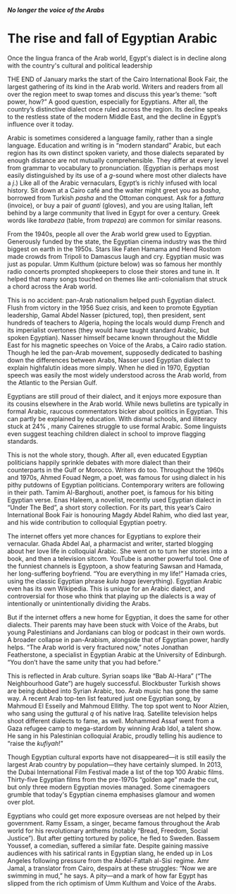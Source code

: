 ##### No longer the voice of the Arabs

# The rise and fall of Egyptian Arabic

Once the lingua franca of the Arab world, Egypt's dialect is in decline along with the country's cultural and political leadership

THE END of January marks the start of the Cairo International Book Fair, the largest gathering of its kind in the Arab world. Writers and readers from all over the region meet to swap tomes and discuss this year’s theme: “soft power, how?” A good question, especially for Egyptians. After all, the country’s distinctive dialect once ruled across the region. Its decline speaks to the restless state of the modern Middle East, and the decline in Egypt’s influence over it today.  

Arabic is sometimes considered a language family, rather than a single language. Education and writing is in “modern standard” Arabic, but each region has its own distinct spoken variety, and those dialects separated by enough distance are not mutually comprehensible. They differ at every level from grammar to vocabulary to pronunciation. (Egyptian is perhaps most easily distinguished by its use of a *g*-sound where most other dialects have a *j*.) Like all of the Arabic vernaculars, Egypt’s is richly infused with local history. Sit down at a Cairo café and the waiter might greet you as *basha*, borrowed from Turkish *pasha* and the Ottoman conquest. Ask for a *fattura* (invoice), or buy a pair of *guanti* (gloves), and you are using Italian, left behind by a large community that lived in Egypt for over a century. Greek words like *tarabeza* (table, from *trapeza*) are common for similar reasons.

From the 1940s, people all over the Arab world grew used to Egyptian. Generously funded by the state, the Egyptian cinema industry was the third biggest on earth in the 1950s. Stars like Faten Hamama and Hend Rostom made crowds from Tripoli to Damascus laugh and cry. Egyptian music was just as popular. Umm Kulthum (picture below) was so famous her monthly radio concerts prompted shopkeepers to close their stores and tune in. It helped that many songs touched on themes like anti-colonialism that struck a chord across the Arab world.  

This is no accident: pan-Arab nationalism helped push Egyptian dialect. Flush from victory in the 1956 Suez crisis, and keen to promote Egyptian leadership, Gamal Abdel Nasser (pictured, top), then president, sent hundreds of teachers to Algeria, hoping the locals would dump French and its imperialist overtones (they would have taught standard Arabic, but spoken Egyptian). Nasser himself became known throughout the Middle East for his magnetic speeches on Voice of the Arabs, a Cairo radio station. Though he led the pan-Arab movement, supposedly dedicated to bashing down the differences between Arabs, Nasser used Egyptian dialect to explain highfalutin ideas more simply. When he died in 1970, Egyptian speech was easily the most widely understood across the Arab world, from the Atlantic to the Persian Gulf. 

Egyptians are still proud of their dialect, and it enjoys more exposure than its cousins elsewhere in the Arab world. While news bulletins are typically in formal Arabic, raucous commentators bicker about politics in Egyptian. This can partly be explained by education. With dismal schools, and illiteracy stuck at 24% , many Cairenes struggle to use formal Arabic. Some linguists even suggest teaching children dialect in school to improve flagging standards.

This is not the whole story, though. After all, even educated Egyptian politicians happily sprinkle debates with more dialect than their counterparts in the Gulf or Morocco. Writers do too. Throughout the 1960s and 1970s, Ahmed Fouad Negm, a poet, was famous for using dialect in his pithy putdowns of Egyptian politicians. Contemporary writers are following in their path. Tamim Al-Barghouti, another poet, is famous for his biting Egyptian verse. Enas Haleem, a novelist, recently used Egyptian dialect in “Under The Bed”, a short story collection.  For its part, this year’s Cairo International Book Fair is honouring Magdy Abdel Rahim, who died last year, and his wide contribution to colloquial Egyptian poetry.  

The internet offers yet more chances for Egyptians to explore their vernacular. Ghada Abdel Aal, a pharmacist and writer, started blogging about her love life in colloquial Arabic. She went on to turn her stories into a book, and then a television sitcom. YouTube is another powerful tool. One of the funniest channels is Egyptoon, a show featuring Sawsan and Hamada, her long-suffering boyfriend. “You are everything in my life!” Hamada cries, using the classic Egyptian phrase *kula haga* (everything). Egyptian Arabic even has its own Wikipedia. This is unique for an Arabic dialect, and controversial for those who think that playing up the dialects is a way of intentionally or unintentionally dividing the Arabs. 

But if the internet offers a new home for Egyptian, it does the same for other dialects. Their parents may have been stuck with Voice of the Arabs, but young Palestinians and Jordanians can blog or podcast in their own words. A broader collapse in pan-Arabism, alongside that of Egyptian power, hardly helps. “The Arab world is very fractured now,” notes Jonathan Featherstone, a specialist in Egyptian Arabic at the University of Edinburgh. “You don’t have the same unity that you had before.”

This is reflected in Arab culture. Syrian soaps like “Bab Al-Hara” (“The Neighbourhood Gate”) are hugely successful. Blockbuster Turkish shows are being dubbed into Syrian Arabic, too. Arab music has gone the same way. A recent Arab top-ten list featured just one Egyptian song, by Mahmoud El Esseily and Mahmoud Ellithy. The top spot went to Noor Alzien, who sang using the guttural *q* of his native Iraq. Satellite television helps shoot different dialects to fame, as well. Mohammed Assaf went from a Gaza refugee camp to mega-stardom by winning Arab Idol, a talent show. He sang in his Palestinian colloquial Arabic, proudly telling his audience to “raise the *kufiyah*!”  

Though Egyptian cultural exports have not disappeared—it is still easily the largest Arab country by population—they have certainly slumped. In 2013, the Dubai International Film Festival made a list of the top 100 Arabic films. Thirty-five Egyptian films from the pre-1970s “golden age” made the cut, but only three modern Egyptian movies managed. Some cinemagoers grumble that today's Egyptian cinema emphasises glamour and women over plot. 

Egyptians who could get more exposure overseas are not helped by their government. Ramy Essam, a singer, became famous throughout the Arab world for his revolutionary anthems (notably “Bread, Freedom, Social Justice”).  But after getting tortured by police, he fled to Sweden. Bassem Youssef, a comedian, suffered a similar fate. Despite gaining massive audiences with his satirical rants in Egyptian slang, he ended up in Los Angeles following pressure from the Abdel-Fattah al-Sisi regime. Amr Jamal, a translator from Cairo, despairs at these struggles: “Now we are swimming in mud,” he says. A pity—and a mark of how far Egypt has slipped from the rich optimism of Umm Kulthum and Voice of the Arabs.